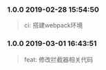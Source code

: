 <!--
 * @Author: sam.hongyang
 * @LastEditors: sam.hongyang
 * @Description: 
 * @Date: 2019-02-28 15:54:50
 * @LastEditTime: 2019-03-01 16:44:31
 -->
### 1.0.0 2019-02-28 15:54:50
> ci: 搭建webpack环境

### 1.0.0 2019-03-01 16:43:51
> feat: 修改拦截器相关代码
